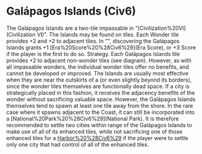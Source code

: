 # Galápagos Islands (Civ6)

The Galápagos Islands are a two-tile impassable in "[Civilization%20VI](Civilization VI)". The Islands may be found on tiles. Each Wonder tile provides +2 and +2 to adjacent tiles.
In "", discovering the Galápagos Islands grants +1 [Era%20Score%20%28Civ6%29](Era Score), or +3 Score if the player is the first to do so.
Strategy.
Each Galápagos Islands tile provides +2 to adjacent non-wonder tiles (see diagram). However, as with all impassable wonders, the individual wonder tiles offer no benefits, and cannot be developed or improved. The Islands are usually most effective when they are near the outskirts of a (or even slightly beyond its borders), since the wonder tiles themselves are functionally dead space. If a city is strategically placed in this fashion, it receives the adjacency benefits of the wonder without sacrificing valuable space.
However, the Galápagos Islands themselves tend to spawn at least one tile away from the shore. In the rare case where it spawns adjacent to the Coast, it can still be incorporated into a [National%20Park%20%28Civ6%29](National Park). It is therefore recommended to settle two cities within range of the Galápagos Islands to make use of all of its enhanced tiles, while not sacrificing one of those enhanced tiles for a [Harbor%20%28Civ6%29](Harbor) if the player were to settle only one city that had control of all of the enhanced tiles.
